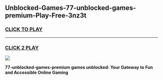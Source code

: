 
## Unblocked-Games-77-unblocked-games-premium-Play-Free-3nz3t
<h3>
<a href="https://premium76.site?title=77-unblocked-games-premium&ref=21A">CLICK TO PLAY</a></h3>
<hr>

<h3>
<a href="https://premium76.site?title=77-unblocked-games-premium&ref=21A">CLICK 2 PLAY</a>
  
</h3>

<a href="https://premium76.site?title=77-unblocked-games-premium&ref=21A"><img src="https://clearcache.store/games.png"></a>


**77-unblocked-games-premium games unblocked: Your Gateway to Fun and Accessible Online Gaming**
